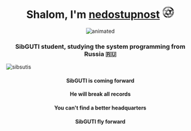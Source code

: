 <h1 align="center">Shalom, I'm <a href="https://github.com/nedostupnost" target="_blank">nedostupnost</a>
<img src="https://github.com/nedostupnost/nedostupnost/blob/main/assets/star%20(467).gif?raw=true" height="32"/></h1>

<p align="center">
  <img src="https://github.com/nedostupnost/nedostupnost/blob/main/assets/videoplayback.gif?raw=true" alt="animated" />
</p>

<h3 align="center">SibGUTI student, studying the system programming from Russia 🇷🇺</h3>

![sibsutis](https://github.com/nedostupnost/nedostupnost/blob/main/assets/logo_sibguti_.jpg?raw=true)

<h4 align="center">SibGUTI is coming forward <h4>
<h4 align="center">He will break all records<h4>
<h4 align="center">You can't find a better headquarters<h4>
<h4 align="center">SibGUTI fly forward<h4>

